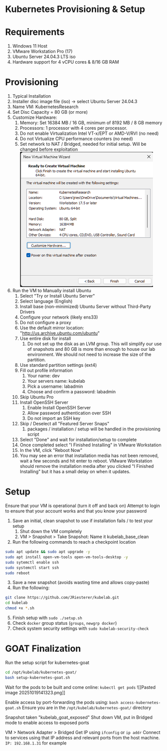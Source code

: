 # Kubernetes Provisioning & Setup
# Requirements
1. Windows 11 Host
2. VMware Workstation Pro (17)
3. Ubuntu Server 24.04.3 LTS iso
4. Hardware support for 4 vCPU cores & 8/16 GB RAM
# Provisioning
1. Typical Installation
2. Installer disc image file (iso) -> select Ubuntu Server 24.04.3
3. Name VM: KubernetesResearch
4. Set Disc Capacity = 80 GB (or more)
5. Customize Hardware:
	1. Memory: Set 16384 MB / 16 GB, minimum of 8192 MB / 8 GB memory
	2. Processors: 1 processor with 4 cores per processor.
	3. Do not enable Virtualization Intel VT-x/EPT or AMD-V/RVI (no need)
	4. Do not Virtualize CPU performance counters (no need)
	5. Set network to NAT / Bridged, needed for initial setup. Will be changed before exploitation
![vmware workstation pro VM settings](https://github.com/JRiesterer/kubelab/blob/master/ref/vmsettings.png)
6. Run the VM to Manually install Ubuntu
	1. Select "Try or Install Ubuntu Server"
	2. Select language (English)
	3. Install base (non-minimized) Ubuntu Server without Third-Party Drivers
	4. Configure your network (likely ens33)
	5. Do not configure a proxy
	6. Use the default mirror location: "http://us.archive.ubuntu.com/ubuntu"
	7. Use entire disk for install
		1. Do not set up the disk as an LVM group. This will simplify our use of snapshots and 80 GB is more than enough to house our lab environment. We should not need to increase the size of the partition.
	8. Use standard partition settings (ext4)
	9. Fill out profile information
		1. Your name: dev
		2. Your servers name: kubelab
		3. Pick a username: labadmin
		4. Choose and confirm a password: labadmin
	10. Skip Ubuntu Pro
	11. Install OpenSSH Server
		1. Enable Install OpenSSH Server
		2. Allow password authentication over SSH
		3. Do not import an SSH key
	12. Skip / Deselect all "Featured Server Snaps"
		1. packages / installation / setup will be handled in the provisioning script
	13. Select "Done" and wait for installation/setup to complete
	14. Once completed select "I Finished Installing" in VMware Workstation
	15. In the VM, click "Reboot Now"
	16. You may see an error that installation media has not been removed, wait a few seconds and hit enter to reboot. VMware Workstation should remove the installation media after you clicked "I Finished Installing" but it has a small delay on when it updates.
# Setup
Ensure that your VM is operational (turn it off and back on)
Attempt to login to ensure that your account works and that you know your password

1. Save an initial, clean snapshot to use if installation fails / to test your setup
	1. Shut down the VM completely
	2. VM > Snapshot > Take Snapshot: Name it kubelab_base_clean
2. Run the following commands to reach a checkpoint location
```bash
sudo apt update && sudo apt upgrade -y
sudo apt install open-vm-tools open-vm-tools-desktop -y
sudo sytemctl enable ssh
sudo systemctl start ssh
sudo reboot
```
3. Save a new snapshot (avoids wasting time and allows copy-paste)
4. Run the following:
```bash
git clone https://github.com/JRiesterer/kubelab.git
cd kubelab
chmod +x *.sh
```
5. Finish setup with `sudo ./setup.sh` 
6. Check `docker` group status (`groups`, `newgrp docker`)
7. Check system security settings with `sudo kubelab-security-check`

# GOAT Finalization
Run the setup script for kubernetes-goat
```bash
cd /opt/kubelab/kubernetes-goat/
bash setup-kubernetes-goat.sh
```

Wait for the pods to be built and come online:
`kubectl get pods`
![[Pasted image 20251019141323.png]]

Enable access by port-forwarding the pods using:
`bash access-kubernetes-goat.sh`
Ensure you are in the `/opt/kubelab/kubernetes-goat/` directory

Snapshot taken "kubelab_goat_exposed"
Shut down VM, put in Bridged mode to enable access to exposed ports

VM > Network Adapter > Bridged
Get IP using `ifconfig` or `ip addr`
Connect to services using that IP address and relevant ports from the host machine.
`IP: 192.168.1.31` for example